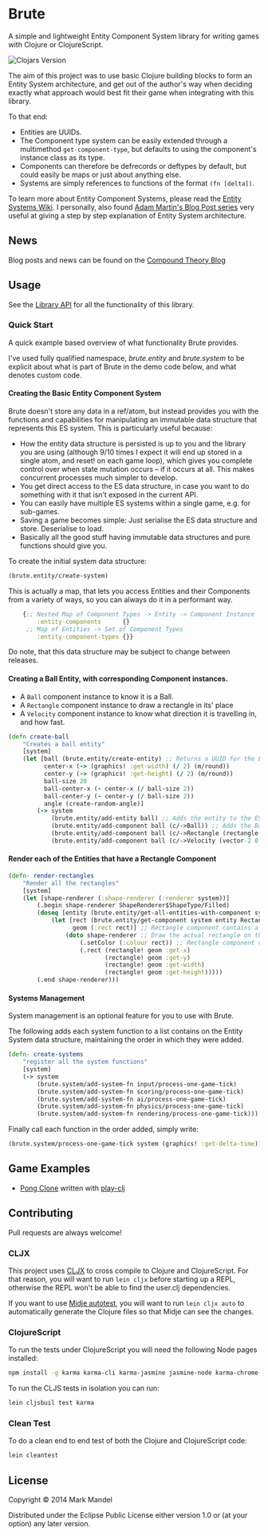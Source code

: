 # Brute

A simple and lightweight Entity Component System library for writing games with Clojure or ClojureScript.

![Clojars Version](https://clojars.org/brute/latest-version.svg?v=2)

The aim of this project was to use basic Clojure building blocks to form an Entity System architecture, and get out of the
author's way when deciding exactly what approach would best fit their game when integrating with this library.

To that end:

- Entities are UUIDs.
- The Component type system can be easily extended through a multimethod `get-component-type`, but defaults to using the component's instance class as its type.
- Components can therefore be defrecords or deftypes by default, but could easily be maps or just about anything else.
- Systems are simply references to functions of the format `(fn [delta])`.

To learn more about Entity Component Systems, please read the [Entity Systems Wiki](http://entity-systems.wikidot.com/).
I personally, also found [Adam Martin's Blog Post series](http://t-machine.org/index.php/2007/09/03/entity-systems-are-the-future-of-mmog-development-part-1/)
very useful at giving a step by step explanation of Entity System architecture.

## News

Blog posts and news can be found on the [Compound Theory Blog](http://www.compoundtheory.com/category/brute)

## Usage

See the [Library API](https://markmandel.github.io/brute/codox/) for all the functionality of this library.

### Quick Start

A quick example based overview of what functionality Brute provides.

I've used fully qualified namespace, *brute.entity* and *brute.system* to be explicit about what is part of Brute in the demo code below, and what denotes custom code.

#### Creating the Basic Entity Component System

Brute doesn't store any data in a ref/atom, but instead provides you with the functions and capabilities for manipulating an immutable data structure that represents this ES system.  This is particularly useful because:

- How the entity data structure is persisted is up to you and the library you are using (although 9/10 times I expect it will end up stored in a single atom, and reset! on each game loop), which gives you complete control over when state mutation occurs – if it occurs at all. This makes concurrent processes much simpler to develop.
- You get direct access to the ES data structure, in case you want to do something with it that isn’t exposed in the current API.
- You can easily have multiple ES systems within a single game, e.g. for sub-games.
- Saving a game becomes simple: Just serialise the ES data structure and store. Deserialise to load.
- Basically all the good stuff having immutable data structures and pure functions should give you.

To create the initial system data structure:

```clojure
(brute.entity/create-system)
```

This is actually a map, that lets you access Entities and their Components from a variety of ways, so you can always do it in a performant way.

```clojure
    {;; Nested Map of Component Types -> Entity -> Component Instance
        :entity-components      {}
     ;; Map of Entities -> Set of Component Types
        :entity-component-types {}}
```

Do note, that this data structure may be subject to change between releases.

#### Creating a Ball Entity, with corresponding Component instances.

- A `Ball` component instance to know it is a Ball.
- A `Rectangle` component instance to draw a rectangle in its' place
- A `Velocity` component instance to know what direction it is travelling in, and how fast.

```clojure
(defn create-ball
    "Creates a ball entity"
    [system]
    (let [ball (brute.entity/create-entity) ;; Returns a UUID for the Entity
          center-x (-> (graphics! :get-width) (/ 2) (m/round))
          center-y (-> (graphics! :get-height) (/ 2) (m/round))
          ball-size 20
          ball-center-x (- center-x (/ ball-size 2))
          ball-center-y (- center-y (/ ball-size 2))
          angle (create-random-angle)]
        (-> system
            (brute.entity/add-entity ball) ;; Adds the entity to the ES data structure and returns it
            (brute.entity/add-component ball (c/->Ball)) ;; Adds the Ball instance to the ES data structure and returns it
            (brute.entity/add-component ball (c/->Rectangle (rectangle ball-center-x ball-center-y ball-size ball-size) (color :white))) ;; Adds the Rectangle instance to the ES data structure and returns it
            (brute.entity/add-component ball (c/->Velocity (vector-2 0 300 :set-angle angle)))))) ;; Adds the Velocity instance to the ES data structure and returns it
```

#### Render each of the Entities that have a Rectangle Component

```clojure
(defn- render-rectangles
    "Render all the rectangles"
    [system]
    (let [shape-renderer (:shape-renderer (:renderer system))]
        (.begin shape-renderer ShapeRenderer$ShapeType/Filled)
        (doseq [entity (brute.entity/get-all-entities-with-component system Rectangle)] ;; loop around all the entities that have a Rectangle Component instance
            (let [rect (brute.entity/get-component system entity Rectangle) ;; get the Rectangle Component Instance for this entity
                  geom (:rect rect)] ;; Rectangle component contains a Rectangle geometry shape.
                (doto shape-renderer ;; Draw the actual rectangle on the screen
                    (.setColor (:colour rect)) ;; Rectangle component contains the colour
                    (.rect (rectangle! geom :get-x)
                           (rectangle! geom :get-y)
                           (rectangle! geom :get-width)
                           (rectangle! geom :get-height)))))
        (.end shape-renderer)))
```

#### Systems Management
System management is an optional feature for you to use with Brute.

The following adds each system function to a list contains on the Entity System data structure, maintaining the order in which they were added.

```clojure
(defn- create-systems
    "register all the system functions"
    [system]
    (-> system
    	(brute.system/add-system-fn input/process-one-game-tick)
    	(brute.system/add-system-fn scoring/process-one-game-tick)
    	(brute.system/add-system-fn ai/process-one-game-tick)
    	(brute.system/add-system-fn physics/process-one-game-tick)
    	(brute.system/add-system-fn rendering/process-one-game-tick)))
```

Finally call each function in the order added, simply write:

```clojure
(brute.system/process-one-game-tick system (graphics! :get-delta-time))
```



## Game Examples

- [Pong Clone](https://github.com/markmandel/brute-play-pong) written with [play-clj](https://github.com/oakes/play-clj)

## Contributing

Pull requests are always welcome!

### CLJX
This project uses [CLJX](https://github.com/lynaghk/cljx) to cross compile to Clojure and ClojureScript.  For that reason, you will want to run `lein cljx` before starting up a REPL, otherwise the REPL won't be able to find the user.clj dependencies.

If you want to use [Midje autotest](https://github.com/marick/Midje/wiki/Autotest), you will want to run `lein cljx auto` to automatically generate the Clojure files so that Midje can see the changes.

### ClojureScript

To run the tests under ClojureScript you will need the following Node pages installed:

```bash
npm install -g karma karma-cli karma-jasmine jasmine-node karma-chrome-launcher
```

To run the CLJS tests in isolation you can run:

```bash
lein cljsbuil test karma
```

### Clean Test

To do a clean end to end test of both the Clojure and ClojureScript code:

```bash
lein cleantest
```

## License

Copyright © 2014 Mark Mandel

Distributed under the Eclipse Public License either version 1.0 or (at
your option) any later version.
